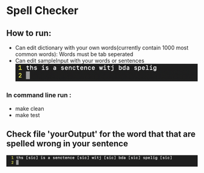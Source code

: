# Spell Checker
## How to run:
- Can edit dictionary with your own words(currently contain 1000 most common words): Words must be tab seperated
- Can edit sampleInput with your words or sentences
![](images/Screen2.png)
### In command line run :
- make clean
- make test 
## Check file 'yourOutput' for the word that that are spelled wrong in your sentence
![](images/Screen1.png)

